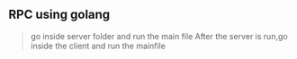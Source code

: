 ## RPC using golang

> go inside server folder and run the main file
> After the server is run,go inside the client and run the mainfile